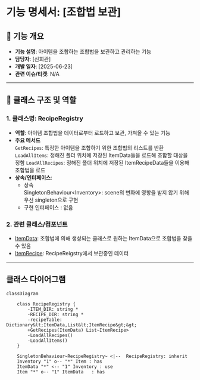 # 기능 명세서: [조합법 보관]

## 📌 기능 개요
- **기능 설명**: 아이템을 조합하는 조합법을 보관하고 관리하는 기능
- **담당자**: [신희관]
- **개발 일자**: [2025-06-23]
- **관련 이슈/티켓**:  N/A

---

## 🧩 클래스 구조 및 역할

### 1. 클래스명: RecipeRegistry
- **역할**: 아이템 조합법을 데이터로부터 로드하고 보관, 가져올 수 있는 기능
- **주요 메서드**    
		`GetRecipes`: 특정한 아이템을 조합하기 위한 조합법의 리스트를 반환
		`LoadAllItems`: 정해진 폴더 위치에 저장된 ItemData들을 로드해 조합할 대상을 정함
		`LoadAllRecipes`: 정해진 폴더 위치에 저장된 ItemRecipeData들을 이용해 조합법을 로드
- **상속/인터페이스**:
  - 상속   
    SingletonBehaviour<Inventory\>: scene의 변화에 영항을 받지 않기 위해 우선 singleton으로 구현   
  - 구현 인터페이스 : 없음
### 2. 관련 클래스/컴포넌트
- [ItemData](https://10-team-project.github.io/docs/%EA%B8%B0%EB%8A%A5%EB%AA%85%EC%84%B8%EC%84%9C/%EC%95%84%EC%9D%B4%ED%85%9C/ItemData/): 조합법에 의해 생성되는 클래스로 원하는 ItemData으로 조합법을 찾을 수 있음
- [ItemRecipe](https://10-team-project.github.io/docs/%EA%B8%B0%EB%8A%A5%EB%AA%85%EC%84%B8%EC%84%9C/%EC%95%84%EC%9D%B4%ED%85%9C/ItemRecipe/): RecipeReigstry에서 보관중인 데이터

---

## 클래스 다이어그램
```mermaid
classDiagram

	class RecipeRegistry {
		-ITEM_DIR: string *
		-RECIPE_DIR: string *
		-recipeTable: Dictionary&lt;ItemData,List&lt;ItemRecipe&gt;&gt; 
		+GetRecipes(ItemData) List~ItemRecipe>
		-LoadAllRecipes()
		-LoadAllItems()
	}

	SingletonBehaviour~RecipeRegistry~ <|--  RecipeRegistry: inherit
	Inventory "1" o-- "*" Item : has
	ItemData "*" <-- "1" Inventory : use
	Item "*" o-- "1" ItemData	: has
```